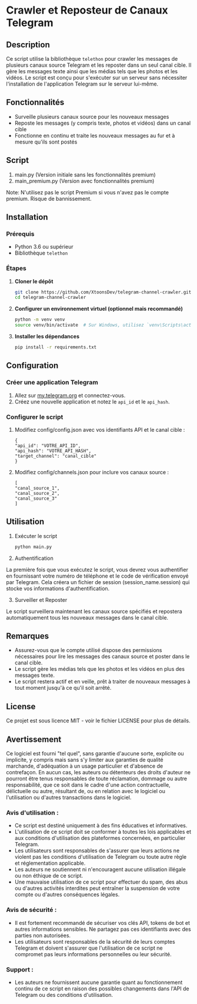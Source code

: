 # Crawler et Reposteur de Canaux Telegram

## Description

Ce script utilise la bibliothèque `telethon` pour crawler les messages de plusieurs canaux source Telegram et les reposter dans un seul canal cible. Il gère les messages texte ainsi que les médias tels que les photos et les vidéos. Le script est conçu pour s'exécuter sur un serveur sans nécessiter l'installation de l'application Telegram sur le serveur lui-même.

## Fonctionnalités

- Surveille plusieurs canaux source pour les nouveaux messages
- Reposte les messages (y compris texte, photos et vidéos) dans un canal cible
- Fonctionne en continu et traite les nouveaux messages au fur et à mesure qu'ils sont postés

## Script

1. main.py (Version initiale sans les fonctionnalités premium)
2. main_premium.py (Version avec fonctionnalités premium)

Note: N'utilisez pas le script Premium si vous n'avez pas le compte premium. Risque de bannissement.

## Installation

### Prérequis

- Python 3.6 ou supérieur
- Bibliothèque `telethon`

### Étapes

1. **Cloner le dépôt**

   ```bash
   git clone https://github.com/XtoonsDev/telegram-channel-crawler.git
   cd telegram-channel-crawler
   ```

2. **Configurer un environnement virtuel (optionnel mais recommandé)**

	```bash
	python -m venv venv
	source venv/bin/activate  # Sur Windows, utilisez `venv\Scripts\activate`
	```
3. **Installer les dépendances**

	```bash
	pip install -r requirements.txt
	```
## Configuration

### Créer une application Telegram

1. Allez sur [my.telegram.org](https://my.telegram.org) et connectez-vous.
2. Créez une nouvelle application et notez le `api_id` et le `api_hash`.
	

### Configurer le script

1. Modifiez config/config.json avec vos identifiants API et le canal cible :
	```
	{
    "api_id": "VOTRE_API_ID",
    "api_hash": "VOTRE_API_HASH",
    "target_channel": "canal_cible"
	}
	```
	
2. Modifiez config/channels.json pour inclure vos canaux source :
	```
	[
    "canal_source_1",
    "canal_source_2",
    "canal_source_3"
	]
	```

## Utilisation

1. Exécuter le script
	```bash
	python main.py
	```
	
2. Authentification

La première fois que vous exécutez le script, vous devrez vous authentifier en fournissant votre numéro de téléphone et le code de vérification envoyé par Telegram. Cela créera un fichier de session (session_name.session) qui stocke vos informations d'authentification.

3. Surveiller et Reposter

Le script surveillera maintenant les canaux source spécifiés et repostera automatiquement tous les nouveaux messages dans le canal cible.

## Remarques

- Assurez-vous que le compte utilisé dispose des permissions nécessaires pour lire les messages des canaux source et poster dans le canal cible.
- Le script gère les médias tels que les photos et les vidéos en plus des messages texte.
- Le script restera actif et en veille, prêt à traiter de nouveaux messages à tout moment jusqu'à ce qu'il soit arrêté.

## License

Ce projet est sous licence MIT - voir le fichier LICENSE pour plus de détails.

## Avertissement

Ce logiciel est fourni "tel quel", sans garantie d'aucune sorte, explicite ou implicite, y compris mais sans s'y limiter aux garanties de qualité marchande, d'adéquation à un usage particulier et d'absence de contrefaçon. En aucun cas, les auteurs ou détenteurs des droits d'auteur ne pourront être tenus responsables de toute réclamation, dommage ou autre responsabilité, que ce soit dans le cadre d'une action contractuelle, délictuelle ou autre, résultant de, ou en relation avec le logiciel ou l'utilisation ou d'autres transactions dans le logiciel.

### Avis d'utilisation :
- Ce script est destiné uniquement à des fins éducatives et informatives.
- L'utilisation de ce script doit se conformer à toutes les lois applicables et aux conditions d'utilisation des plateformes concernées, en particulier Telegram.
- Les utilisateurs sont responsables de s'assurer que leurs actions ne violent pas les conditions d'utilisation de Telegram ou toute autre règle et réglementation applicable.
- Les auteurs ne soutiennent ni n'encouragent aucune utilisation illégale ou non éthique de ce script.
- Une mauvaise utilisation de ce script pour effectuer du spam, des abus ou d'autres activités interdites peut entraîner la suspension de votre compte ou d'autres conséquences légales.

### Avis de sécurité :
- Il est fortement recommandé de sécuriser vos clés API, tokens de bot et autres informations sensibles. Ne partagez pas ces identifiants avec des parties non autorisées.
- Les utilisateurs sont responsables de la sécurité de leurs comptes Telegram et doivent s'assurer que l'utilisation de ce script ne compromet pas leurs informations personnelles ou leur sécurité.

### Support :
- Les auteurs ne fournissent aucune garantie quant au fonctionnement continu de ce script en raison des possibles changements dans l'API de Telegram ou des conditions d'utilisation.
